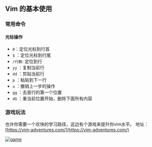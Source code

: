## Vim 的基本使用 
### 常用命令

#### 光标操作

* `0`：定位光标到行首
*  `$` ：定位光标到行尾
* `/行数`: 定位到行
* `yy` ：复制当前行
* `dd` ：剪贴当前行
* `p` ：粘贴到下一行
* `u` ：撤销上一步的操作
* `gg` ：去首行的第一个位置
* `dG` ：重当前位置开始，删除下面所有内容

### 游戏玩法

也许你需要一个欢快的学习路径，这边有个游戏来提升你vim水平。
地址：[https://vim-adventures.com/](https://vim-adventures.com/)

[![game](/img/vim-game.png)](/img/vim-game.png)
